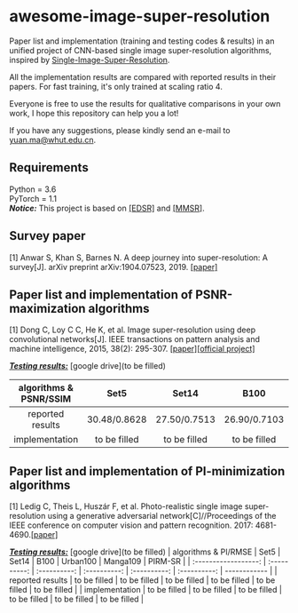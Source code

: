 # awesome-image-super-resolution
Paper list and implementation  (training and testing codes & results) in an unified project of CNN-based single image super-resolution algorithms, inspired by [Single-Image-Super-Resolution](https://github.com/YapengTian/Single-Image-Super-Resolution).

All the implementation results are compared with reported results in their papers. For fast training, it's only trained at scaling ratio 4.

Everyone is free to use the results for qualitative comparisons in your own work, I hope this repository can help you a lot!

If you have any suggestions, please kindly send an e-mail to yuan.ma@whut.edu.cn.
## Requirements
Python = 3.6  
PyTorch = 1.1  
***Notice:*** This project is based on [[EDSR]](https://github.com/thstkdgus35/EDSR-PyTorch) and [[MMSR]](https://github.com/open-mmlab/mmsr).

## Survey paper
[1] Anwar S, Khan S, Barnes N. A deep journey into super-resolution: A survey[J]. arXiv preprint arXiv:1904.07523, 2019. [[paper]](https://arxiv.org/pdf/1904.07523.pdf)

## Paper list and implementation of PSNR-maximization algorithms
[1] Dong C, Loy C C, He K, et al. Image super-resolution using deep convolutional networks[J]. IEEE transactions on pattern analysis and machine intelligence, 2015, 38(2): 295-307. [[paper]](http://mmlab.ie.cuhk.edu.hk/projects/SRCNN.html)[[official project]](http://mmlab.ie.cuhk.edu.hk/projects/SRCNN.html)

<u>***Testing results:***</u>	[google drive](to be filled)

| algorithms & PSNR/SSIM |     Set5     |    Set14     |     B100     |   Urban100   |   Manga109   |
| :--------------------: | :----------: | :----------: | :----------: | :----------: | :----------: |
|    reported results    | 30.48/0.8628 | 27.50/0.7513 | 26.90/0.7103 | 24.52/0.7226 | 27.66/0.858  |
|     implementation     | to be filled | to be filled | to be filled | to be filled | to be filled |

## Paper list and implementation of PI-minimization algorithms
[1] Ledig C, Theis L, Huszár F, et al. Photo-realistic single image super-resolution using a generative adversarial network[C]//Proceedings of the IEEE conference on computer vision and pattern recognition. 2017: 4681-4690.[[paper]](https://arxiv.org/pdf/1609.04802.pdf) 

<u>***Testing results:***</u>	[google drive](to be filled)
| algorithms & PI/RMSE |     Set5     |    Set14     |     B100     |   Urban100   |   Manga109   | PIRM-SR      |
| :------------------: | :----------: | :----------: | :----------: | :----------: | :----------: | ------------ |
|   reported results   | to be filled | to be filled | to be filled | to be filled | to be filled | to be filled |
|    implementation    | to be filled | to be filled | to be filled | to be filled | to be filled | to be filled |
